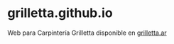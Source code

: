 # grilletta.github.io
Web para Carpintería Grilletta disponible en [grilletta.ar](https://grilletta.ar)
